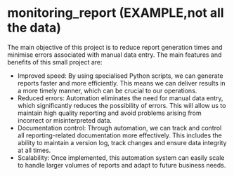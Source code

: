 # monitoring_report (EXAMPLE,not all the data)
The main objective of this project is to reduce report generation times and minimise errors associated with manual data entry.
The main features and benefits of this small project are:
- Improved speed: By using specialised Python scripts, we can generate reports faster and more efficiently. This means we can deliver results in a more timely manner, which can be crucial to our operations.
- Reduced errors: Automation eliminates the need for manual data entry, which significantly reduces the possibility of errors. This will allow us to maintain high quality reporting and avoid problems arising from incorrect or misinterpreted data.
- Documentation control: Through automation, we can track and control all reporting-related documentation more effectively. This includes the ability to maintain a version log, track changes and ensure data integrity at all times.
- Scalability: Once implemented, this automation system can easily scale to handle larger volumes of reports and adapt to future business needs.
